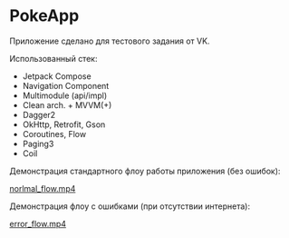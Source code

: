 # PokeApp

Приложение сделано для тестового задания от VK.

Использованный стек:
* Jetpack Compose
* Navigation Component
* Multimodule (api/impl)
* Clean arch. + MVVM(+)
* Dagger2
* OkHttp, Retrofit, Gson
* Coroutines, Flow
* Paging3
* Coil

Демонстрация стандартного флоу работы приложения (без ошибок):

[norlmal_flow.mp4](preview%2Fnorlmal_flow.mp4)

Демонстрация флоу с ошибками (при отсутствии интернета):

[error_flow.mp4](preview%2Ferror_flow.mp4)